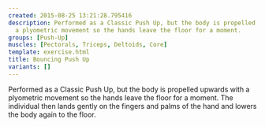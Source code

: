 ```yaml
---
created: 2015-08-25 13:21:28.795416
description: Performed as a Classic Push Up, but the body is propelled upwards with
  a plyometric movement so the hands leave the floor for a moment.
groups: [Push-Up]
muscles: [Pectorals, Triceps, Deltoids, Core]
template: exercise.html
title: Bouncing Push Up
variants: []
---
```

Performed as a Classic Push Up, but the body is propelled upwards with a plyometric movement so the hands leave the floor for a moment. The individual then lands gently on the fingers and palms of the hand and lowers the body again to the floor.